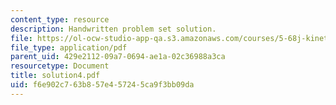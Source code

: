 ```yaml
---
content_type: resource
description: Handwritten problem set solution.
file: https://ol-ocw-studio-app-qa.s3.amazonaws.com/courses/5-68j-kinetics-of-chemical-reactions-spring-2003/f6e902c763b857e457245ca9f3bb09da_solution4.pdf
file_type: application/pdf
parent_uid: 429e2112-09a7-0694-ae1a-02c36988a3ca
resourcetype: Document
title: solution4.pdf
uid: f6e902c7-63b8-57e4-5724-5ca9f3bb09da
---
```

